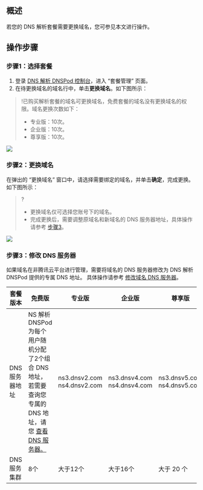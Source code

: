## 概述
若您的 DNS 解析套餐需要更换域名，您可参见本文进行操作。

## 操作步骤
### 步骤1：选择套餐
1. 登录 [DNS 解析 DNSPod 控制台](https://console.cloud.tencent.com/cns/packages)，进入 “套餐管理” 页面。
2. 在待更换域名的域名行中，单击**更换域名**。如下图所示：
>!已购买解析套餐的域名可更换域名，免费套餐的域名没有更换域名的权限。域名更换次数如下：
>- 专业版：10次。
>- 企业版：10次。
>- 尊享版：10次。
>
![](https://main.qcloudimg.com/raw/8308c8e536ef0fa3f09f58586793a6cd.png)

### 步骤2：更换域名
在弹出的 “更换域名” 窗口中，请选择需要绑定的域名，并单击**确定**，完成更换。如下图所示：
>?
>- 更换域名仅可选择您账号下的域名。
>- 完成更换后，需要调整原域名和新域名的 DNS 服务器地址，具体操作请参考 [步骤3](#step3)。
>
![](https://main.qcloudimg.com/raw/bfc720877d0f990fe090704d148fe117.png)

### 步骤3：修改 DNS 服务器[](id:step3)
如果域名在非腾讯云平台进行管理，需要将域名的 DNS 服务器修改为 DNS 解析 DNSPod 提供的专属 DNS 地址。
具体操作请参考 [修改域名 DNS 服务器](https://cloud.tencent.com/document/product/302/5518)。
<table>
<thead>
  <tr>
    <th style="width:20%">套餐版本</th>
    <th>免费版</th>
    <th>专业版</th>
    <th>企业版</th>
    <th>尊享版</th>
  </tr>
</thead>
<tbody>
  <tr>
    <td> DNS 服务器地址</td>
    <td>NS 解析 DNSPod 为每个用户随机分配了2个组合 DNS 地址，若需要查询您专属的 DNS 地址，请您 <a href="https://cloud.tencent.com/document/product/302/5518#.E6.9F.A5.E7.9C.8B-dns-.E6.9C.8D.E5.8A.A1.E5.99.A8">查看 DNS 服务器。</a></td>
    <td>ns3.dnsv2.com<br>ns4.dnsv2.com</td>
    <td>ns3.dnsv4.com<br>ns4.dnsv4.com</td>
    <td>ns3.dnsv5.com<br>ns4.dnsv5.com</td>
  </tr>
  <tr>
    <td>DNS 服务集群</td>
    <td>8个</td>
    <td>大于12个</td>
    <td>大于16个</td>
    <td>大于 20 个</td>
  </tr>
</tbody>
</table>
